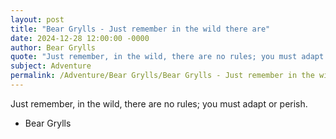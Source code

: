 ```yaml
---
layout: post
title: "Bear Grylls - Just remember in the wild there are"
date: 2024-12-28 12:00:00 -0000
author: Bear Grylls
quote: "Just remember, in the wild, there are no rules; you must adapt or perish."
subject: Adventure
permalink: /Adventure/Bear Grylls/Bear Grylls - Just remember in the wild there are
---
```


Just remember, in the wild, there are no rules; you must adapt or perish.

- Bear Grylls
